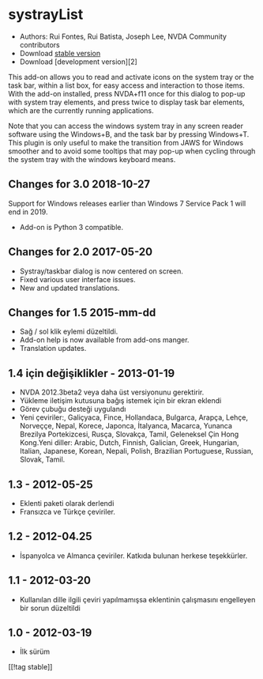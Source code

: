 # systrayList #

*   Authors: Rui Fontes, Rui Batista, Joseph Lee, NVDA Community
    contributors
*   Download [stable version][1]
*   Download [development version][2]

This add-on allows you to read and activate icons on the system tray or the
task bar, within a list box, for easy access and interaction to those
items. With the add-on installed, press NVDA+f11 once for this dialog to
pop-up with system tray elements, and press twice to display task bar
elements, which are the currently running applications.

Note that you can access the windows system tray in any screen reader
software using the Windows+B, and the task bar by pressing Windows+T. This
plugin is only useful to make the transition from JAWS for Windows smoother
and to avoid some tooltips that may pop-up when cycling through the system
tray with the windows keyboard means.

## Changes for 3.0 2018-10-27 ##

Support for Windows releases earlier than Windows 7 Service Pack 1 will end
in 2019.

* Add-on is Python 3 compatible.

## Changes for 2.0 2017-05-20 ##

* Systray/taskbar dialog is now centered on screen.
* Fixed various user interface issues.
* New and updated translations.

## Changes for 1.5 2015-mm-dd ##

* Sağ / sol klik eylemi düzeltildi.
* Add-on help is now available from add-ons manger.
* Translation updates.

## 1.4 için değişiklikler - 2013-01-19 ##

* NVDA 2012.3beta2 veya daha üst versiyonunu gerektirir.
* Yükleme iletişim kutusuna bağış istemek için bir ekran eklendi
* Görev çubuğu desteği uygulandı
* Yeni çeviriler:, Galiçyaca, Fince, Hollandaca, Bulgarca, Arapça, Lehçe,
  Norveççe, Nepal, Korece, Japonca, İtalyanca, Macarca, Yunanca Brezilya
  Portekizcesi, Rusça, Slovakça, Tamil, Geleneksel Çin Hong Kong.Yeni
  diller: Arabic, Dutch, Finnish, Galician, Greek, Hungarian, Italian,
  Japanese, Korean, Nepali, Polish, Brazilian Portuguese, Russian, Slovak,
  Tamil.

## 1.3 - 2012-05-25 ##

* Eklenti paketi olarak derlendi
* Fransızca ve  Türkçe çeviriler.

## 1.2 - 2012-04.25 ##

* İspanyolca ve Almanca çeviriler. Katkıda bulunan herkese teşekkürler.

## 1.1 - 2012-03-20 ##

* Kullanılan dille ilgili çeviri yapılmamışsa eklentinin çalışmasını
  engelleyen bir sorun düzeltildi

## 1.0 - 2012-03-19 ##

* İlk sürüm

[[!tag stable]]

[1]: https://addons.nvda-project.org/files/get.php?file=st

